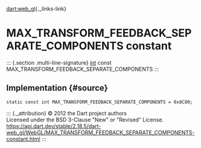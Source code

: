 [dart:web\_gl](../../dart-web_gl/dart-web_gl-library){._links-link}

MAX\_TRANSFORM\_FEEDBACK\_SEPARATE\_COMPONENTS constant
=======================================================

::: {.section .multi-line-signature}
[int](../../dart-core/int-class) const
MAX\_TRANSFORM\_FEEDBACK\_SEPARATE\_COMPONENTS
:::

Implementation {#source}
--------------

``` {.language-dart data-language="dart"}
static const int MAX_TRANSFORM_FEEDBACK_SEPARATE_COMPONENTS = 0x8C80;
```

::: {._attribution}
© 2012 the Dart project authors\
Licensed under the BSD 3-Clause \"New\" or \"Revised\" License.\
<https://api.dart.dev/stable/2.18.5/dart-web_gl/WebGL/MAX_TRANSFORM_FEEDBACK_SEPARATE_COMPONENTS-constant.html>
:::
